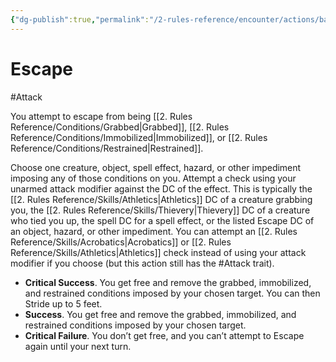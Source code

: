```yaml
---
{"dg-publish":true,"permalink":"/2-rules-reference/encounter/actions/basic-actions/escape/","noteIcon":""}
---
```


# Escape
#Attack 

You attempt to escape from being [[2. Rules Reference/Conditions/Grabbed\|Grabbed]], [[2. Rules Reference/Conditions/Immobilized\|Immobilized]], or [[2. Rules Reference/Conditions/Restrained\|Restrained]].

Choose one creature, object, spell effect, hazard, or other impediment imposing any of those conditions on you. Attempt a check using your unarmed attack modifier against the DC of the effect. This is typically the [[2. Rules Reference/Skills/Athletics\|Athletics]] DC of a creature grabbing you, the [[2. Rules Reference/Skills/Thievery\|Thievery]] DC of a creature who tied you up, the spell DC for a spell effect, or the listed Escape DC of an object, hazard, or other impediment. You can attempt an [[2. Rules Reference/Skills/Acrobatics\|Acrobatics]] or [[2. Rules Reference/Skills/Athletics\|Athletics]] check instead of using your attack modifier if you choose (but this action still has the #Attack trait).

- **Critical Success**. You get free and remove the grabbed, immobilized, and restrained conditions imposed by your chosen target. You can then Stride up to 5 feet.
- **Success**. You get free and remove the grabbed, immobilized, and restrained conditions imposed by your chosen target.
- **Critical Failure**. You don’t get free, and you can’t attempt to Escape again until your next turn.

